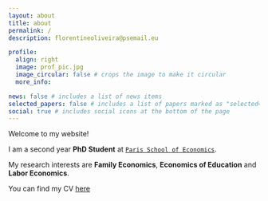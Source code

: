 ```yaml
---
layout: about
title: about
permalink: /
description: florentineoliveira@psemail.eu

profile:
  align: right
  image: prof_pic.jpg
  image_circular: false # crops the image to make it circular
  more_info:

news: false # includes a list of news items
selected_papers: false # includes a list of papers marked as "selected={true}"
social: true # includes social icons at the bottom of the page
---
```

Welcome to my website!

I am a second year **PhD Student** at <a href="https://www.parisschoolofeconomics.eu/fr/" target="_blank">`Paris School of Economics`</a>.

My research interests are **Family Economics**, **Economics of Education** and **Labor Economics**.

You can find my CV <a href="assets/pdf/cv.pdf" target="_blank">here</a>
